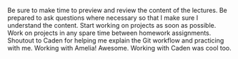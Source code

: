Be sure to make time to preview and review the content of the lectures.
Be prepared to ask questions where necessary so that I make sure I understand the content.
Start working on projects as soon as possible.
Work on projects in any spare time between homework assignments.
Shoutout to Caden for helping me explain the Git workflow and practicing with me.
Working with Amelia! Awesome.
Working with Caden was cool too.
